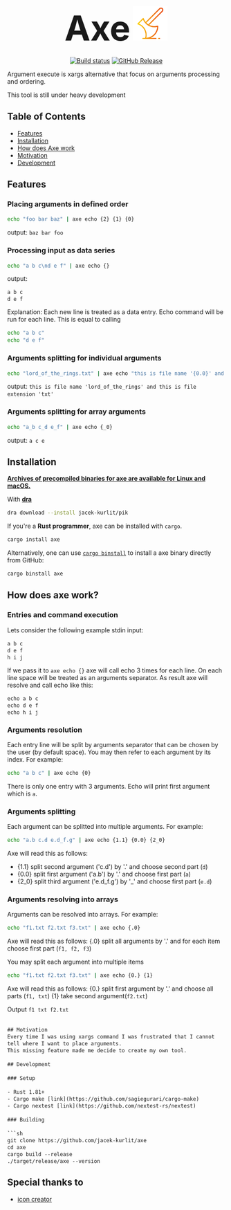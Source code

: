 <div align="center">

<h1>
  <span style="font-size: 80px;">Axe</span>
<picture>
  <img height="80" src="icon.svg"/>
</picture>
</h1>

[![Build status](https://github.com/jacek-kurlit/axe/actions/workflows/on_merge.yml/badge.svg)](https://github.com/jacek-kurlit/axe/actions)
[![GitHub Release](https://img.shields.io/github/v/release/jacek-kurlit/axe)](https://github.com/jacek-kurlit/axe/releases/latest)

</div>

Argument execute is xargs alternative that focus on arguments processing and ordering.

This tool is still under heavy development

## Table of Contents

- [Features](#features)
- [Installation](#installation)
- [How does Axe work](#how-does-axe-work)
- [Motivation](#motivation)
- [Development](#development)

## Features

### Placing arguments in defined order
```sh
echo "foo bar baz" | axe echo {2} {1} {0}
```
output: `baz bar foo`

### Processing input as data series
```sh
echo "a b c\nd e f" | axe echo {}
```
output:
```text
a b c
d e f
```
Explanation:
Each new line is treated as a data entry.
Echo command will be run for each line.
This is equal to calling
```sh
echo "a b c"
echo "d e f"
```

### Arguments splitting for individual arguments

```sh
echo "lord_of_the_rings.txt" | axe echo "this is file name '{0.0}' and this is file extension '{0.1}'"
```
output: `this is file name 'lord_of_the_rings' and this is file extension 'txt'`

### Arguments splitting for array arguments

```sh
echo "a_b c_d e_f" | axe echo {_0}
```
output: `a c e`

## Installation

**[Archives of precompiled binaries for axe are available for Linux and macOS.](https://github.com/jacek-kurlit/axe/releases)**

With **[dra](https://github.com/devmatteini/dra)** 

```sh
dra download --install jacek-kurlit/pik
```

If you're a **Rust programmer**, axe can be installed with `cargo`.

```sh
cargo install axe
```

Alternatively, one can use [`cargo binstall`](https://github.com/cargo-bins/cargo-binstall) to install a axe
binary directly from GitHub:

```sh
cargo binstall axe
```

## How does axe work?

### Entries and command execution
Lets consider the following example stdin input:
```text
a b c
d e f
h i j
```
If we pass it to `axe echo {}` axe will call echo 3 times for each line.
On each line space will be treated as an arguments separator.
As result axe will resolve and call echo like this:
```text
echo a b c
echo d e f
echo h i j
```
### Arguments resolution

Each entry line will be split by arguments separator that can be chosen by the user (by default space).
You may then refer to each argument by its index.
For example:
```sh
echo "a b c" | axe echo {0}
```
There is only one entry with 3 arguments.
Echo will print first argument which is `a`.

### Arguments splitting
Each argument can be splitted into multiple arguments.
For example:
```sh
echo "a.b c.d e.d_f.g" | axe echo {1.1} {0.0} {2_0}
```
Axe will read this as follows:
- {1.1} split second argument ('c.d') by '.' and choose second part (`d`)
- {0.0} split first argument ('a.b') by '.' and choose first part (`a`)
- {2_0} split third argument ('e.d_f.g') by '_' and choose first part (`e.d`)

### Arguments resolving into arrays
Arguments can be resolved into arrays.
For example:
```sh
echo "f1.txt f2.txt f3.txt" | axe echo {.0}
```
Axe will read this as follows:
{.0} split all arguments by '.' and for each item choose first part (`f1, f2, f3`)

You may split each argument into multiple items

```sh
echo "f1.txt f2.txt f3.txt" | axe echo {0.} {1}
```
Axe will read this as follows:
{0.} split first argument by '.' and choose all parts (`f1, txt`)
{1} take second argument(`f2.txt`)

Output `f1 txt f2.txt`
```

## Motivation
Every time I was using xargs command I was frustrated that I cannot tell where I want to place arguments.
This missing feature made me decide to create my own tool.

## Development

### Setup

- Rust 1.81+
- Cargo make [link](https://github.com/sagiegurari/cargo-make)
- Cargo nextest [link](https://github.com/nextest-rs/nextest)

### Building

```sh
git clone https://github.com/jacek-kurlit/axe
cd axe
cargo build --release
./target/release/axe --version
```
## Special thanks to
- [icon creator](https://freeicons.io/profile/5790)
